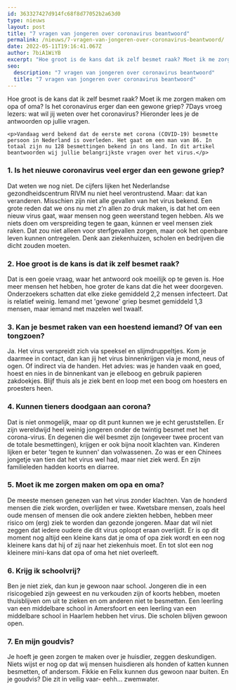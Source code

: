 ```yaml
---
id: 363327427d914fc68f8d77052b2a63d0
type: nieuws
layout: post
title: "7 vragen van jongeren over coronavirus beantwoord"
permalink: /nieuws/7-vragen-van-jongeren-over-coronavirus-beantwoord/
date: 2022-05-11T19:16:41.067Z
author: 7biA1WiYB
excerpt: "Hoe groot is de kans dat ik zelf besmet raak? Moet ik me zorgen maken om opa of oma? Is het coronavirus erger dan een gewone griep? 7Days vroeg lezers: wat wil jij weten over het coronavirus? Hieronder lees je de antwoorden op jullie vragen.  "
seo:
  description: "7 vragen van jongeren over coronavirus beantwoord"
  title: "7 vragen van jongeren over coronavirus beantwoord"
---
```

Hoe groot is de kans dat ik zelf besmet raak? Moet ik me zorgen maken om opa of oma? Is het coronavirus erger dan een gewone griep? 7Days vroeg lezers: wat wil jij weten over het coronavirus? Hieronder lees je de antwoorden op jullie vragen.  

    <p>Vandaag werd bekend dat de eerste met corona (COVID-19) besmette persoon in Nederland is overleden. Het gaat om een man van 86. In totaal zijn nu 128 besmettingen bekend in ons land. In dit artikel beantwoorden wij jullie belangrijkste vragen over het virus.</p>
<h3>1. Is het nieuwe coronavirus veel erger dan een gewone griep?</h3>
<p>Dat weten we nog niet. De cijfers lijken het Nederlandse gezondheidscentrum RIVM nu niet heel verontrustend. Maar: dat kan veranderen. Misschien zijn niet alle gevallen van het virus bekend. Een grote reden dat we ons nu met z’n allen zo druk maken, is dat het om een nieuw virus gaat, waar mensen nog geen weerstand tegen hebben. Als we niets doen om verspreiding tegen te gaan, kúnnen er veel mensen ziek raken. Dat zou niet alleen voor sterfgevallen zorgen, maar ook het openbare leven kunnen ontregelen. Denk aan ziekenhuizen, scholen en bedrijven die dicht zouden moeten.</p>
<h3>2. Hoe groot is de kans is dat ik zelf besmet raak?</h3>
<p>Dat is een goeie vraag, waar het antwoord ook moeilijk op te geven is. Hoe meer mensen het hebben, hoe groter de kans dat die het weer doorgeven. Onderzoekers schatten dat elke zieke gemiddeld 2,2 mensen infecteert. Dat is relatief weinig. Iemand met 'gewone' griep besmet gemiddeld 1,3 mensen, maar iemand met mazelen wel twaalf.</p>
<h3>3. Kan je besmet raken van een hoestend iemand? Of van een tongzoen?</h3>
<p>Ja. Het virus verspreidt zich via speeksel en slijmdruppeltjes. Kom je daarmee in contact, dan kan jij het virus binnenkrijgen via je mond, neus of ogen. Of indirect via de handen. Het advies: was je handen vaak en goed, hoest en nies in de binnenkant van je elleboog en gebruik papieren zakdoekjes. Blijf thuis als je ziek bent en loop met een boog om hoesters en proesters heen.</p>
<h3>4. Kunnen tieners doodgaan aan corona?</h3>
<p>Dat is niet onmogelijk, maar op dit punt kunnen we je echt geruststellen. Er zijn wereldwijd heel weinig jongeren onder de twintig besmet met het corona-virus. En degenen die wél besmet zijn (ongeveer twee procent van de totale besmettingen), krijgen er ook bijna nooit klachten van. Kinderen lijken er beter 'tegen te kunnen' dan volwassenen. Zo was er een Chinees jongetje van tien dat het virus wel had, maar niet ziek werd. En zijn familieleden hadden koorts en diarree.</p>
<h3>5. Moet ik me zorgen maken om opa en oma?</h3>
<p>De meeste mensen genezen van het virus zonder klachten. Van de honderd mensen die ziek worden, overlijden er twee. Kwetsbare mensen, zoals heel oude mensen of mensen die ook andere ziekten hebben, hebben meer risico om (erg) ziek te worden dan gezonde jongeren. Maar dat wil niet zeggen dat iedere oudere die dit virus oploopt eraan overlijdt. Er is op dit moment nog altijd een kleine kans dat je oma of opa ziek wordt en een nog kleinere kans dat hij of zij naar het ziekenhuis moet. En tot slot een nog kleinere mini-kans dat opa of oma het niet overleeft.</p>
<h3>6. Krijg ik schoolvrij?</h3>
<p>Ben je niet ziek, dan kun je gewoon naar school. Jongeren die in een risicogebied zijn geweest en nu verkouden zijn of koorts hebben, moeten thuisblijven om uit te zieken en om anderen niet te besmetten. Een leerling van een middelbare school in Amersfoort en een leerling van een middelbare school in Haarlem hebben het virus. Die scholen blijven gewoon open.</p>
<h3>7. En mijn goudvis?</h3>
<p>Je hoeft je geen zorgen te maken over je huisdier, zeggen deskundigen. Niets wijst er nog op dat wij mensen huisdieren als honden of katten kunnen besmetten, of andersom. Fikkie en Felix kunnen dus gewoon naar buiten. En je goudvis? Die zit in veilig vaar- eehh… zwemwater.</p>  

